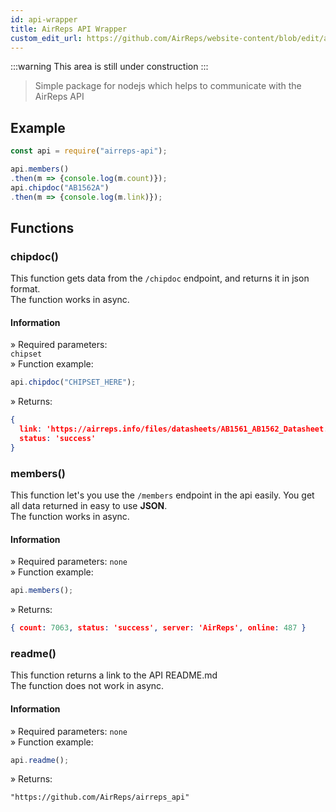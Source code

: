 ```yaml
---
id: api-wrapper
title: AirReps API Wrapper
custom_edit_url: https://github.com/AirReps/website-content/blob/edit/api-wrapper.md
---
```


:::warning
This area is still under construction
:::

>Simple package for nodejs which helps to communicate with the AirReps API

## Example 
```js
const api = require("airreps-api");

api.members()
.then(m => {console.log(m.count)});
api.chipdoc("AB1562A")
.then(m => {console.log(m.link)});
```  
  
## Functions  
  
### **chipdoc()**  
This function gets data from the ``/chipdoc`` endpoint, and returns it in json format.  
The function works in async.  
#### Information  
» Required parameters:  
``chipset``  
» Function example:  
```js
api.chipdoc("CHIPSET_HERE");
```  
» Returns:
```json
{
  link: 'https://airreps.info/files/datasheets/AB1561_AB1562_Datasheet.pdf',
  status: 'success'
}
```  
  
### **members()**  
This function let's you use the ``/members`` endpoint in the api easily. You get all data returned in easy to use **JSON**.  
The function works in async.  
#### Information  
» Required parameters:
``none``  
» Function example:  
```js
api.members();
```  
» Returns: 
```json
{ count: 7063, status: 'success', server: 'AirReps', online: 487 }
```  
  
### **readme()**  
This function returns a link to the API README.md  
The function does not work in async.  
#### Information  
» Required parameters:
``none``  
» Function example:  
```js
api.readme();
```  
» Returns: 
```
"https://github.com/AirReps/airreps_api"
```  
  
